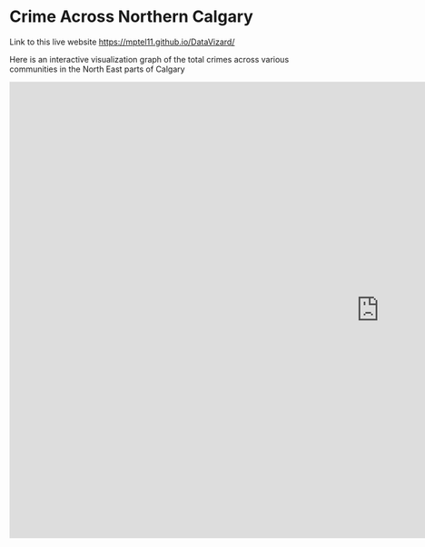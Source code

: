 # Crime Across Northern Calgary

Link to this live website https://mptel11.github.io/DataVizard/

Here is an interactive visualization graph of the total crimes across various communities in the North East parts of Calgary

<iframe width="1300.8333333333335" height="805.1273148148149" seamless frameborder="0" scrolling="no" src="https://docs.google.com/spreadsheets/d/e/2PACX-1vRrMZOzLXYKZsbmRRz_Sl8Eg9byl-Ap7raOY0RlCzK-wA74oBZsunlEYslUw5dGSCQGo9jSG9ulmXew/pubchart?oid=1437493516&amp;format=interactive"></iframe>
